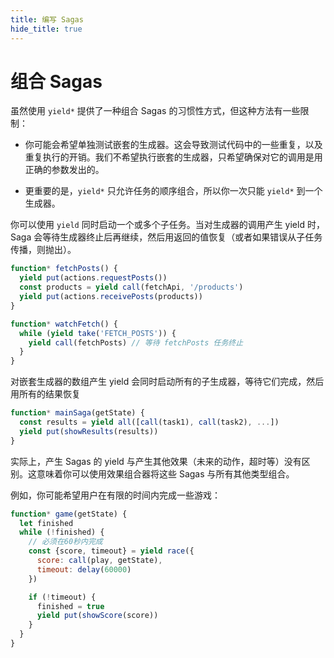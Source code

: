```yaml
---
title: 编写 Sagas
hide_title: true
---
```


# 组合 Sagas

虽然使用 `yield*` 提供了一种组合 Sagas 的习惯性方式，但这种方法有一些限制：

- 你可能会希望单独测试嵌套的生成器。这会导致测试代码中的一些重复，以及重复执行的开销。我们不希望执行嵌套的生成器，只希望确保对它的调用是用正确的参数发出的。

- 更重要的是，`yield*` 只允许任务的顺序组合，所以你一次只能 `yield*` 到一个生成器。

你可以使用 `yield` 同时启动一个或多个子任务。当对生成器的调用产生 yield 时，Saga 会等待生成器终止后再继续，然后用返回的值恢复（或者如果错误从子任务传播，则抛出）。

```javascript
function* fetchPosts() {
  yield put(actions.requestPosts())
  const products = yield call(fetchApi, '/products')
  yield put(actions.receivePosts(products))
}

function* watchFetch() {
  while (yield take('FETCH_POSTS')) {
    yield call(fetchPosts) // 等待 fetchPosts 任务终止
  }
}
```

对嵌套生成器的数组产生 yield 会同时启动所有的子生成器，等待它们完成，然后用所有的结果恢复

```javascript
function* mainSaga(getState) {
  const results = yield all([call(task1), call(task2), ...])
  yield put(showResults(results))
}
```

实际上，产生 Sagas 的 yield 与产生其他效果（未来的动作，超时等）没有区别。这意味着你可以使用效果组合器将这些 Sagas 与所有其他类型组合。

例如，你可能希望用户在有限的时间内完成一些游戏：

```javascript
function* game(getState) {
  let finished
  while (!finished) {
    // 必须在60秒内完成
    const {score, timeout} = yield race({
      score: call(play, getState),
      timeout: delay(60000)
    })

    if (!timeout) {
      finished = true
      yield put(showScore(score))
    }
  }
}
```
